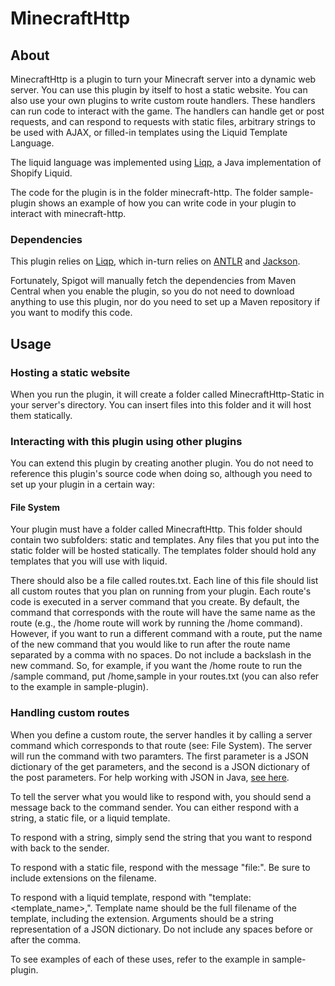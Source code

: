 # MinecraftHttp

## About

MinecraftHttp is a plugin to turn your Minecraft server into a dynamic web server. You can use this plugin by itself to host a static website. You can also use your own plugins to write custom route handlers. These handlers can run code to interact with the game. The handlers can handle get or post requests, and can respond to requests with static files, arbitrary strings to be used with AJAX, or filled-in templates using the Liquid Template Language.

The liquid language was implemented using [Liqp](https://github.com/bkiers/Liqp), a Java implementation of Shopify Liquid.

The code for the plugin is in the folder minecraft-http. The folder sample-plugin shows an example of how you can write code in your plugin to interact with minecraft-http.

### Dependencies

This plugin relies on [Liqp](https://github.com/bkiers/Liqp), which in-turn relies on [ANTLR](https://www.antlr.org/) and [Jackson](https://github.com/FasterXML/jackson).

Fortunately, Spigot will manually fetch the dependencies from Maven Central when you enable the plugin, so you do not need to download anything to use this plugin, nor do you need to set up a Maven repository if you want to modify this code.

## Usage

### Hosting a static website

When you run the plugin, it will create a folder called MinecraftHttp-Static in your server's directory. You can insert files into this folder and it will host them statically.

### Interacting with this plugin using other plugins

You can extend this plugin by creating another plugin. You do not need to reference this plugin's source code when doing so, although you need to set up your plugin in a certain way:

#### File System

Your plugin must have a folder called MinecraftHttp. This folder should contain two subfolders: static and templates. Any files that you put into the static folder will be hosted statically. The templates folder should hold any templates that you will use with liquid.

There should also be a file called routes.txt. Each line of this file should list all custom routes that you plan on running from your plugin. Each route's code is executed in a server command that you create. By default, the command that corresponds with the route will have the same name as the route (e.g., the /home route will work by running the /home command). However, if you want to run a different command with a route, put the name of the new command that you would like to run after the route name separated by a comma with no spaces. Do not include a backslash in the new command. So, for example, if you want the /home route to run the /sample command, put /home,sample in your routes.txt (you can also refer to the example in sample-plugin).

### Handling custom routes

When you define a custom route, the server handles it by calling a server command which corresponds to that route (see: File System). The server will run the command with two paramters. The first parameter is a JSON dictionary of the get parameters, and the second is a JSON dictionary of the post parameters. For help working with JSON in Java, [see here](https://www.geeksforgeeks.org/parse-json-java/).

To tell the server what you would like to respond with, you should send a message back to the command sender. You can either respond with a string, a static file, or a liquid template.

To respond with a string, simply send the string that you want to respond with back to the sender.

To respond with a static file, respond with the message "file:<filename>". Be sure to include extensions on the filename.

To respond with a liquid template, respond with "template:<template_name>,<arguments>". Template name should be the full filename of the template, including the extension. Arguments should be a string representation of a JSON dictionary. Do not include any spaces before or after the comma.

To see examples of each of these uses, refer to the example in sample-plugin.
